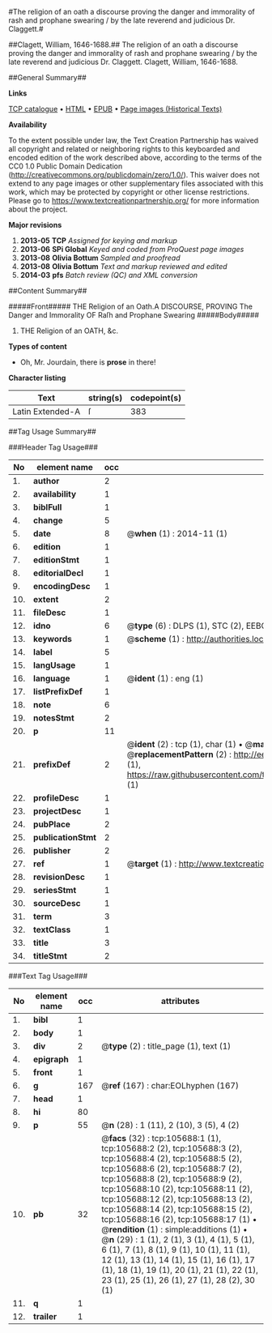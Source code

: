 #The religion of an oath a discourse proving the danger and immorality of rash and prophane swearing / by the late reverend and judicious Dr. Claggett.#

##Clagett, William, 1646-1688.##
The religion of an oath a discourse proving the danger and immorality of rash and prophane swearing / by the late reverend and judicious Dr. Claggett.
Clagett, William, 1646-1688.

##General Summary##

**Links**

[TCP catalogue](http://www.ota.ox.ac.uk/tcp/)  • 
[HTML](http://tei.it.ox.ac.uk/tcp/Texts-HTML/free/A33/A33217.html)  • 
[EPUB](http://tei.it.ox.ac.uk/tcp/Texts-EPUB/free/A33/A33217.epub) • 
[Page images (Historical Texts)](https://historicaltexts.jisc.ac.uk/eebo-16999919e)

**Availability**

To the extent possible under law, the Text Creation Partnership has waived all copyright and related or neighboring rights to this keyboarded and encoded edition of the work described above, according to the terms of the CC0 1.0 Public Domain Dedication (http://creativecommons.org/publicdomain/zero/1.0/). This waiver does not extend to any page images or other supplementary files associated with this work, which may be protected by copyright or other license restrictions. Please go to https://www.textcreationpartnership.org/ for more information about the project.

**Major revisions**

1. __2013-05__ __TCP__ *Assigned for keying and markup*
1. __2013-06__ __SPi Global__ *Keyed and coded from ProQuest page images*
1. __2013-08__ __Olivia Bottum__ *Sampled and proofread*
1. __2013-08__ __Olivia Bottum__ *Text and markup reviewed and edited*
1. __2014-03__ __pfs__ *Batch review (QC) and XML conversion*

##Content Summary##

#####Front#####
THE Religion of an Oath.A DISCOURSE, PROVING The Danger and Immorality OF Raſh and Prophane Swearing
#####Body#####

1. THE Religion of an OATH, &c.

**Types of content**

  * Oh, Mr. Jourdain, there is **prose** in there!

**Character listing**


|Text|string(s)|codepoint(s)|
|---|---|---|
|Latin Extended-A|ſ|383|

##Tag Usage Summary##

###Header Tag Usage###

|No|element name|occ|attributes|
|---|---|---|---|
|1.|__author__|2||
|2.|__availability__|1||
|3.|__biblFull__|1||
|4.|__change__|5||
|5.|__date__|8| @__when__ (1) : 2014-11 (1)|
|6.|__edition__|1||
|7.|__editionStmt__|1||
|8.|__editorialDecl__|1||
|9.|__encodingDesc__|1||
|10.|__extent__|2||
|11.|__fileDesc__|1||
|12.|__idno__|6| @__type__ (6) : DLPS (1), STC (2), EEBO-CITATION (1), OCLC (1), VID (1)|
|13.|__keywords__|1| @__scheme__ (1) : http://authorities.loc.gov/ (1)|
|14.|__label__|5||
|15.|__langUsage__|1||
|16.|__language__|1| @__ident__ (1) : eng (1)|
|17.|__listPrefixDef__|1||
|18.|__note__|6||
|19.|__notesStmt__|2||
|20.|__p__|11||
|21.|__prefixDef__|2| @__ident__ (2) : tcp (1), char (1)  •  @__matchPattern__ (2) : ([0-9\-]+):([0-9IVX]+) (1), (.+) (1)  •  @__replacementPattern__ (2) : http://eebo.chadwyck.com/downloadtiff?vid=$1&page=$2 (1), https://raw.githubusercontent.com/textcreationpartnership/Texts/master/tcpchars.xml#$1 (1)|
|22.|__profileDesc__|1||
|23.|__projectDesc__|1||
|24.|__pubPlace__|2||
|25.|__publicationStmt__|2||
|26.|__publisher__|2||
|27.|__ref__|1| @__target__ (1) : http://www.textcreationpartnership.org/docs/. (1)|
|28.|__revisionDesc__|1||
|29.|__seriesStmt__|1||
|30.|__sourceDesc__|1||
|31.|__term__|3||
|32.|__textClass__|1||
|33.|__title__|3||
|34.|__titleStmt__|2||


###Text Tag Usage###

|No|element name|occ|attributes|
|---|---|---|---|
|1.|__bibl__|1||
|2.|__body__|1||
|3.|__div__|2| @__type__ (2) : title_page (1), text (1)|
|4.|__epigraph__|1||
|5.|__front__|1||
|6.|__g__|167| @__ref__ (167) : char:EOLhyphen (167)|
|7.|__head__|1||
|8.|__hi__|80||
|9.|__p__|55| @__n__ (28) : 1 (11), 2 (10), 3 (5), 4 (2)|
|10.|__pb__|32| @__facs__ (32) : tcp:105688:1 (1), tcp:105688:2 (2), tcp:105688:3 (2), tcp:105688:4 (2), tcp:105688:5 (2), tcp:105688:6 (2), tcp:105688:7 (2), tcp:105688:8 (2), tcp:105688:9 (2), tcp:105688:10 (2), tcp:105688:11 (2), tcp:105688:12 (2), tcp:105688:13 (2), tcp:105688:14 (2), tcp:105688:15 (2), tcp:105688:16 (2), tcp:105688:17 (1)  •  @__rendition__ (1) : simple:additions (1)  •  @__n__ (29) : 1 (1), 2 (1), 3 (1), 4 (1), 5 (1), 6 (1), 7 (1), 8 (1), 9 (1), 10 (1), 11 (1), 12 (1), 13 (1), 14 (1), 15 (1), 16 (1), 17 (1), 18 (1), 19 (1), 20 (1), 21 (1), 22 (1), 23 (1), 25 (1), 26 (1), 27 (1), 28 (2), 30 (1)|
|11.|__q__|1||
|12.|__trailer__|1||
